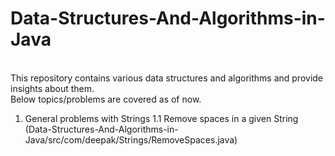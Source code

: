 # Data-Structures-And-Algorithms-in-Java
<br />
This repository contains various data structures and algorithms and provide insights about them.<br /> 
Below topics/problems are covered as of now.

1. General problems with Strings
	1.1 Remove spaces in a given String (Data-Structures-And-Algorithms-in-Java/src/com/deepak/Strings/RemoveSpaces.java)


